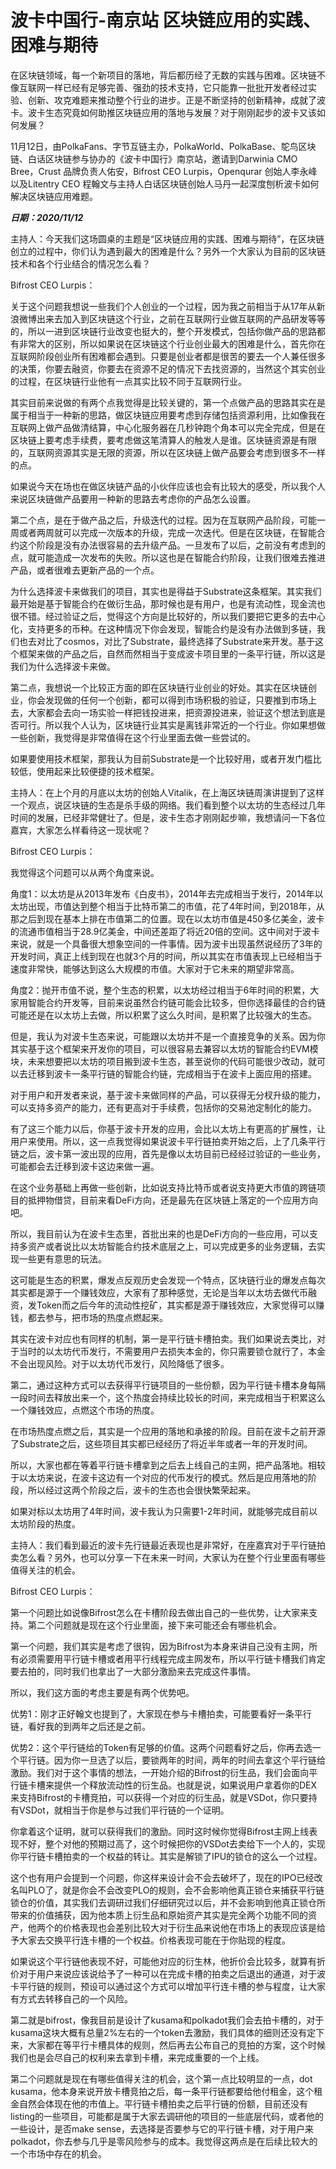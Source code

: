 # 波卡中国行-南京站 区块链应用的实践、困难与期待

在区块链领域，每一个新项目的落地，背后都历经了无数的实践与困难。区块链不像互联网一样已经有足够完善、强劲的技术支持，它只能靠一批批开发者经过实验、创新、攻克难题来推动整个行业的进步。正是不断坚持的创新精神，成就了波卡。波卡生态究竟如何助推区块链应用的落地与发展？对于刚刚起步的波卡又该如何发展？

11月12日，由PolkaFans、字节互链主办，PolkaWorld、PolkaBase、鸵鸟区块链、白话区块链参与协办的《波卡中国行》南京站，邀请到Darwinia CMO Bree，Crust 品牌负责人佑安，Bifrost CEO Lurpis，Openqurar 创始人李永峰以及Litentry CEO 程翰文与主持人白话区块链创始人马丹一起深度刨析波卡如何解决区块链应用难题。

***日期：2020/11/12***

主持人：今天我们这场圆桌的主题是“区块链应用的实践、困难与期待”，在区块链创立的过程中，你们认为遇到最大的困难是什么？另外一个大家认为目前的区块链技术和各个行业结合的情况怎么看？

Bifrost CEO Lurpis：

关于这个问题我想说一些我们个人创业的一个过程，因为我之前相当于从17年从新浪微博出来去加入到区块链这个行业，之前在互联网行业做互联网的产品研发等等的，所以一进到区块链行业改变也挺大的，整个开发模式，包括你做产品的思路都有非常大的区别，所以如果说在区块链这个行业创业最大的困难是什么，首先你在互联网阶段创业所有困难都会遇到。只要是创业者都是很苦的要去一个人兼任很多的决策，你要去融资，你要去在资源不足的情况下去找资源的，当然这个其实创业的过程，在区块链行业他有一点其实比较不同于互联网行业。

其实目前来说做的有两个点我觉得是比较关键的，第一个点做产品的思路其实在是属于相当于一种新的思路，做区块链应用要考虑到存储包括资源利用，比如像我在互联网上做产品做清结算，中心化服务器在几秒钟跑个角本可以完全完成，但是在区块链上要考虑手续费，要考虑做这笔清算人的触发人是谁。区块链资源是有限的，互联网资源其实是无限的资源，所以在区块链上做产品要会考虑到很多不一样的点。

如果说今天在场也在做区块链产品的小伙伴应该也会有比较大的感受，所以我个人来说区块链做产品要用一种新的思路去考虑你的产品怎么设置。

第二个点，是在于做产品之后，升级迭代的过程。因为在互联网产品阶段，可能一周或者两周就可以完成一次版本的升级，完成一次迭代。但是在区块链，在智能合约这个阶段是没有办法很容易的去升级产品。一旦发布了以后，之前没有考虑到的点，就可能造成一次发布的失败。所以这也是在智能合约阶段，让我们很难去推进产品，或者很难去更新产品的一个点。

为什么选择波卡来做我们的项目，其实也是得益于Substrate这条框架。其实我们最开始是基于智能合约在做衍生品，那时候也是有用户，也是有流动性，现金流也很不错。经过验证之后，觉得这个方向是比较好的，所以我们要把它更多的去中心化，支持更多的币种。在这种情况下你会发现，智能合约是没有办法做到多链，我们也去对比了cosmos，对比了Substrate，最终选择了Substrate来开发。基于这个框架来做的产品之后，自然而然相当于变成波卡项目里的一条平行链，所以这是我们为什么选择波卡来做。

第二点，我想说一个比较正方面的即在区块链行业创业的好处。其实在区块链创业，你会发现做的任何一个创新，都可以得到市场积极的验证，只要推到市场上去，大家都会去向一场实验一样把钱投进来，把资源投进来，验证这个想法到底是否可行。所以我个人认为，区块链行业其实是离钱非常近的一个行业。你如果想做一些创新，我觉得是非常值得在这个行业里面去做一些尝试的。

如果要使用技术框架，那我认为目前Substrate是一个比较好用，或者开发门槛比较低，使用起来比较便捷的技术框架。

主持人：在上个月的月底以太坊的创始人Vitalik，在上海区块链周演讲提到了这样一个观点，说区块链的生态是杀手级的网络。我们看到整个以太坊的生态经过几年时间的发展，已经非常健壮了。但是，波卡生态才刚刚起步嘛，我想请问一下各位嘉宾，大家怎么样看待这一现状呢？

Bifrost CEO Lurpis：

我觉得这个问题可以从两个角度来说。

角度1：以太坊是从2013年发布《白皮书》，2014年去完成相当于发行，2014年以太坊出现，市值达到整个相当于比特币第二的市值，花了4年时间，到2018年，从那之后到现在基本上排在市值第二的位置。现在以太坊市值是450多亿美金，波卡的流通市值相当于28.9亿美金，中间还差距了将近20倍的空间。这中间对于波卡来说，就是一个具备很大想象空间的一件事情。因为波卡出现虽然说经历了3年的开发时间，真正上线到现在也就3个月的时间，所以其实在市值表现上已经相当于速度非常快，能够达到这么大规模的市值。大家对于它未来的期望非常高。

角度2：抛开市值不说，整个生态的积累，以太坊经过相当于6年时间的积累，大家用智能合约开发等，目前来说虽然合约链可能会比较多，但你选择最佳的合约链可能还是在以太坊上去做，所以积累了这么久时间，是积累了比较强大的生态。

但是，我认为对波卡生态来说，可能跟以太坊并不是一个直接竞争的关系。因为你其实基于这个框架来开发你的项目，可以很容易去兼容以太坊的智能合约EVM模块，未来想要把以太坊的项目搬到波卡生态，甚至说你的代码可能很少改动，就可以去迁移到波卡一条平行链的智能合约链，完成相当于在波卡上面应用的搭建。

对于用户和开发者来说，基于波卡来做同样的产品，可以获得无分杈升级的能力，可以支持多资产的能力，还有更高对于手续费，包括你的交易池定制化的能力。

有了这三个能力以后，你基于波卡开发的应用，会比以太坊上有更高的扩展性，让用户来使用。所以，这一点我觉得如果说波卡平行链拍卖开始之后，上了几条平行链之后，波卡第一波出现的应用，首先是像以太坊目前已经经过验证的一些业务，可能都会去迁移到波卡这边来做一遍。

在这个业务基础上再做一些创新，比如说支持比特币或者说支持更大市值的跨链项目的抵押物借贷，目前来看DeFi方向，还是最先在区块链上落定的一个应用方向吧。

所以，我目前认为在波卡生态里，首批出来的也是DeFi方向的一些应用，可以支持多资产或者说比以太坊智能合约技术底层之上，可以完成更多的业务逻辑，去实现一些更有意思的玩法。

这可能是生态的积累，爆发点反观历史会发现一个特点，区块链行业的爆发点每次其实都是源于一个赚钱效应，大家有了那种感觉，无论是当年以太坊去做代币融资，发Token而之后今年的流动性挖矿，其实都是源于赚钱效应，大家觉得可以赚钱，都去参与，把市场的热度点燃起来。

其实在波卡对应也有同样的机制，第一是平行链卡槽拍卖。我们如果说去类比，对于当时的以太坊代币发行，不需要用户去损失本金的，你只需要锁仓就行了，本金不会出现风险。对于以太坊代币发行，风险降低了很多。

第二，通过这种方式可以去获得平行链项目的一些份额，因为平行链卡槽本身每隔一段时间去释放出来一个，这个热度会持续比较长的时间，来完成相当于积累这么一个赚钱效应，点燃这个市场的热度。

在市场热度点燃之后，其实是一个应用的落地和承接的阶段。目前在波卡之前开源了Substrate之后，这些项目其实都已经经历了将近半年或者一年的开发时间。

所以，大家也都在等着平行链卡槽拿到之后去上线自己的主网，把产品落地。相较于以太坊来说，在波卡这边有一个对应的代币发行的模式。然后是应用落地的阶段，所以经过这两个阶段之后，波卡的生态也会很快繁荣起来。

如果对标以太坊用了4年时间，波卡我认为只需要1-2年时间，就能够完成目前以太坊阶段的热度。

主持人：我们看到最近的波卡先行链最近表现也是非常好，在座嘉宾对于平行链拍卖怎么看？另外，也可以分享一下在未来一时间，大家认为在整个行业里面有哪些值得关注的机会。

Bifrost CEO Lurpis：

第一个问题比如说像Bifrost怎么在卡槽阶段去做出自己的一些优势，让大家来支持。第二个问题就是现在这个行业里面，接下来可能还会有哪些机会。

第一个问题，我们其实是考虑了很钩，因为Bifrost为本身来讲自己没有主网，所有必须需要用平行链卡槽或者用平行线程完成主网发布，所以平行链卡槽我们肯定要去拍的，同时我们也拿出了一大部分激励来去完成这件事情。

所以，我们这方面的考虑主要是有两个优势吧。

优势1：刚才正好翰文也提到了，大家现在参与卡槽拍卖，可能要看好一条平行链，看好我的到两年之后还是之前。

优势2：这个平行链给的Token有足够的价值。这两个问题看好之后，你再去选一个平行链。因为你一旦选了以后，要锁两年的时间，两年的时间去拿这个平行链给激励。我们对于这个事情的想法，一开始介绍的Bifrost的衍生品，我们会面向平行链卡槽来提供一个释放流动性的衍生品。也就是说，如果说用户拿着你的DEX来支持Bifrost的卡槽竞拍，可以获得一个对应的衍生品，就是VSDot，你只要持有VSDot，就相当于你是参与过我们平行链的一个证明。

你拿着这个证明，就可以获得我们的激励。同时这时候你觉得Bifrost主网上线表现不好，整个对他的预期过高了，这个时候把你的VSDot去卖给下一个人的，实现你平行链卡槽拍卖的一个权益的转让。其实是解锁了IPU的锁仓的这么一个过程。

这个也有用户会提到一个问题，你这样来设计会不会去破坏了，现在的IPO已经改名叫PLO了，就是你会不会改变PLO的规则，会不会影响他真正锁仓来捕获平行链锁仓的价值，其实我们去调研过我们仔细研究过以后，并不会影响到他真正锁仓所带来的价值捕获，因为他本质上衍生品和原始资产其实是完全两个功能不同的资产，他两个的价格表现也会差别比较大对于衍生品来说他在市场上的表现应该是给予大家去交换平行连卡槽的一个权益。价格表现可能在于你贴现的程度。

如果说这个平行链他表现不好，可能他对应的衍生林，他折价会比较多，就算有折价对于用户来说应该说给予了一种可以在完成卡槽的拍卖之后退出的通道，对于波卡平行链的规则，预设可以通过这个方式可以增加平行连卡槽的参与程度，让大家有方式去转移自己的一个风险。

第二就是bifrost，像我目前是设计了kusama和polkadot我们会去拍卡槽的，对于kusama这块大概有总量2%左右的一个token去激励，我们具体的细则还没有定下来，大家都在等平行卡槽具体的规则，然后再去公布自己的竞拍的方案，这个时候我们也是会尽自己的权利来去拿到卡槽，来完成重要的一个上线。

第二个问题就是现在有哪些值得关注的机会，这个第一点比较明显的一点，dot kusama，他本身来说开放卡槽竞拍之后，每一条平行链都要给他付租金，这个租金自然会体现在他的市值上。平行链卡槽拍卖之后平行链的份额，目前还没有listing的一些项目，可能都是属于大家去调研他的项目的一些底层代码，或者他的一些设计，是否make sense，去选择是否要参与它的平行链卡槽，对于用户来polkadot，你去参与几乎是零风险参与的成本。我觉得这两点是在后续比较大的一个市场中存在的机会。


